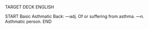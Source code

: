 TARGET DECK
ENGLISH

START
Basic
Asthmatic
Back: —adj. Of or suffering from asthma. —n. Asthmatic person.
END
